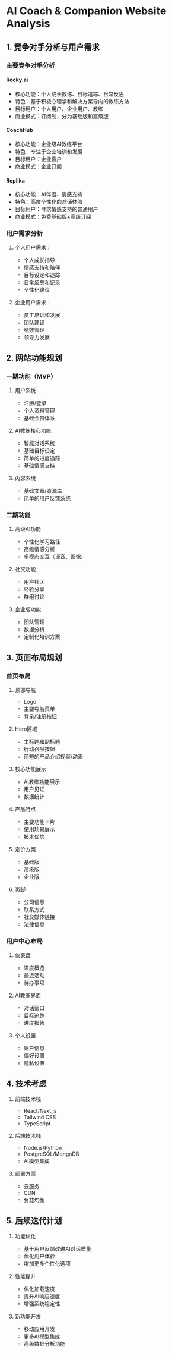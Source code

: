 # AI Coach & Companion Website Analysis

## 1. 竞争对手分析与用户需求

### 主要竞争对手分析

#### Rocky.ai
- 核心功能：个人成长教练、目标追踪、日常反思
- 特色：基于积极心理学和解决方案导向的教练方法
- 目标用户：个人用户、企业用户、教练
- 商业模式：订阅制，分为基础版和高级版

#### CoachHub
- 核心功能：企业级AI教练平台
- 特色：专注于企业培训和发展
- 目标用户：企业客户
- 商业模式：企业订阅

#### Replika
- 核心功能：AI伴侣、情感支持
- 特色：高度个性化的对话体验
- 目标用户：寻求情感支持的普通用户
- 商业模式：免费基础版+高级订阅

### 用户需求分析

1. 个人用户需求：
   - 个人成长指导
   - 情感支持和陪伴
   - 目标设定和追踪
   - 日常反思和记录
   - 个性化建议

2. 企业用户需求：
   - 员工培训和发展
   - 团队建设
   - 绩效管理
   - 领导力发展

## 2. 网站功能规划

### 一期功能（MVP）
1. 用户系统
   - 注册/登录
   - 个人资料管理
   - 基础会员体系

2. AI教练核心功能
   - 智能对话系统
   - 基础目标设定
   - 简单的进度追踪
   - 基础情感支持

3. 内容系统
   - 基础文章/资源库
   - 简单的用户反馈系统

### 二期功能
1. 高级AI功能
   - 个性化学习路径
   - 高级情感分析
   - 多模态交互（语音、图像）

2. 社交功能
   - 用户社区
   - 经验分享
   - 群组讨论

3. 企业版功能
   - 团队管理
   - 数据分析
   - 定制化培训方案

## 3. 页面布局规划

### 首页布局
1. 顶部导航
   - Logo
   - 主要导航菜单
   - 登录/注册按钮

2. Hero区域
   - 主标题和副标题
   - 行动召唤按钮
   - 简短的产品介绍视频/动画

3. 核心功能展示
   - AI教练功能展示
   - 用户见证
   - 数据统计

4. 产品特点
   - 主要功能卡片
   - 使用场景展示
   - 技术优势

5. 定价方案
   - 基础版
   - 高级版
   - 企业版

6. 页脚
   - 公司信息
   - 联系方式
   - 社交媒体链接
   - 法律信息

### 用户中心布局
1. 仪表盘
   - 进度概览
   - 最近活动
   - 待办事项

2. AI教练界面
   - 对话窗口
   - 目标追踪
   - 进度报告

3. 个人设置
   - 账户信息
   - 偏好设置
   - 隐私设置

## 4. 技术考虑
1. 前端技术栈
   - React/Next.js
   - Tailwind CSS
   - TypeScript

2. 后端技术栈
   - Node.js/Python
   - PostgreSQL/MongoDB
   - AI模型集成

3. 部署方案
   - 云服务
   - CDN
   - 负载均衡

## 5. 后续迭代计划
1. 功能优化
   - 基于用户反馈改进AI对话质量
   - 优化用户体验
   - 增加更多个性化选项

2. 性能提升
   - 优化加载速度
   - 提升AI响应速度
   - 增强系统稳定性

3. 新功能开发
   - 移动应用开发
   - 更多AI模型集成
   - 高级数据分析功能 